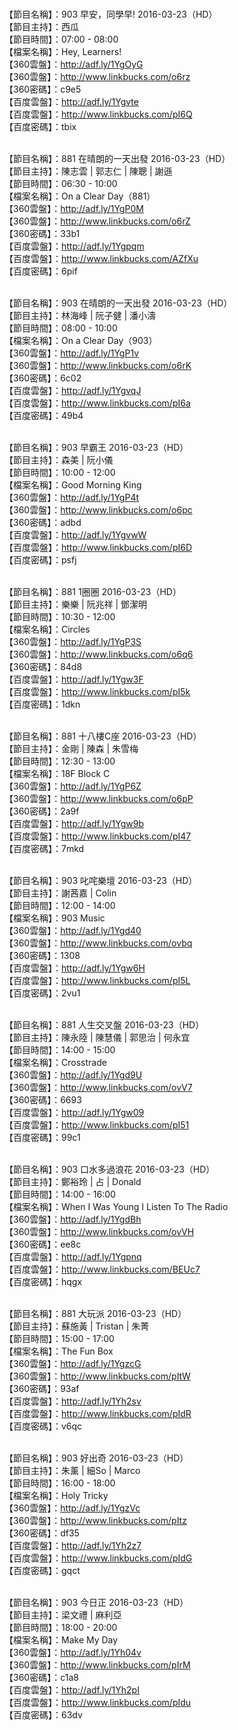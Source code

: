 <br>【節目名稱】：903 早安，同學早! 2016-03-23（HD）
<br>【節目主持】：西瓜
<br>【節目時間】：07:00 - 08:00
<br>【檔案名稱】：Hey, Learners!
<br>【360雲盤】：http://adf.ly/1YgOyG
<br>【360雲盤】：http://www.linkbucks.com/o6rz
<br>【360密碼】：c9e5
<br>【百度雲盤】：http://adf.ly/1Ygvte
<br>【百度雲盤】：http://www.linkbucks.com/pI6Q
<br>【百度密碼】：tbix

<br>【節目名稱】：881 在晴朗的一天出發 2016-03-23（HD）
<br>【節目主持】：陳志雲 | 郭志仁 | 陳聰 | 謝遜
<br>【節目時間】：06:30 - 10:00
<br>【檔案名稱】：On a Clear Day（881）
<br>【360雲盤】：http://adf.ly/1YgP0M
<br>【360雲盤】：http://www.linkbucks.com/o6rZ
<br>【360密碼】：33b1
<br>【百度雲盤】：http://adf.ly/1Ygpqm
<br>【百度雲盤】：http://www.linkbucks.com/AZfXu
<br>【百度密碼】：6pif

<br>【節目名稱】：903 在晴朗的一天出發 2016-03-23（HD）
<br>【節目主持】：林海峰 | 阮子健 | 潘小濤
<br>【節目時間】：08:00 - 10:00
<br>【檔案名稱】：On a Clear Day（903）
<br>【360雲盤】：http://adf.ly/1YgP1v
<br>【360雲盤】：http://www.linkbucks.com/o6rK
<br>【360密碼】：6c02
<br>【百度雲盤】：http://adf.ly/1YgvqJ
<br>【百度雲盤】：http://www.linkbucks.com/pI6a
<br>【百度密碼】：49b4

<br>【節目名稱】：903 早霸王 2016-03-23（HD）
<br>【節目主持】：森美 | 阮小儀
<br>【節目時間】：10:00 - 12:00
<br>【檔案名稱】：Good Morning King
<br>【360雲盤】：http://adf.ly/1YgP4t
<br>【360雲盤】：http://www.linkbucks.com/o6pc
<br>【360密碼】：adbd
<br>【百度雲盤】：http://adf.ly/1YgvwW
<br>【百度雲盤】：http://www.linkbucks.com/pI6D
<br>【百度密碼】：psfj

<br>【節目名稱】：881 1圈圈 2016-03-23（HD）
<br>【節目主持】：樂樂 | 阮兆祥 | 鄧潔明
<br>【節目時間】：10:30 - 12:00
<br>【檔案名稱】：Circles
<br>【360雲盤】：http://adf.ly/1YgP3S
<br>【360雲盤】：http://www.linkbucks.com/o6q6
<br>【360密碼】：84d8
<br>【百度雲盤】：http://adf.ly/1Ygw3F
<br>【百度雲盤】：http://www.linkbucks.com/pI5k
<br>【百度密碼】：1dkn

<br>【節目名稱】：881 十八樓C座 2016-03-23（HD）
<br>【節目主持】：金剛 | 陳森 | 朱雪梅
<br>【節目時間】：12:30 - 13:00
<br>【檔案名稱】：18F Block C
<br>【360雲盤】：http://adf.ly/1YgP6Z
<br>【360雲盤】：http://www.linkbucks.com/o6pP
<br>【360密碼】：2a9f
<br>【百度雲盤】：http://adf.ly/1Ygw9b
<br>【百度雲盤】：http://www.linkbucks.com/pI47
<br>【百度密碼】：7mkd

<br>【節目名稱】：903 叱咤樂壇 2016-03-23（HD）
<br>【節目主持】：謝茜嘉 | Colin
<br>【節目時間】：12:00 - 14:00
<br>【檔案名稱】：903 Music
<br>【360雲盤】：http://adf.ly/1Ygd40
<br>【360雲盤】：http://www.linkbucks.com/ovbq
<br>【360密碼】：1308
<br>【百度雲盤】：http://adf.ly/1Ygw6H
<br>【百度雲盤】：http://www.linkbucks.com/pI5L
<br>【百度密碼】：2vu1

<br>【節目名稱】：881 人生交叉盤 2016-03-23（HD）
<br>【節目主持】：陳永陸 | 陳慧儀 | 郭思治 | 何永宜
<br>【節目時間】：14:00 - 15:00
<br>【檔案名稱】：Crosstrade
<br>【360雲盤】：http://adf.ly/1Ygd9U
<br>【360雲盤】：http://www.linkbucks.com/ovV7
<br>【360密碼】：6693
<br>【百度雲盤】：http://adf.ly/1Ygw09
<br>【百度雲盤】：http://www.linkbucks.com/pI51
<br>【百度密碼】：99c1

<br>【節目名稱】：903 口水多過浪花 2016-03-23（HD）
<br>【節目主持】：鄭裕玲 | 占 | Donald
<br>【節目時間】：14:00 - 16:00
<br>【檔案名稱】：When I Was Young I Listen To The Radio
<br>【360雲盤】：http://adf.ly/1YgdBh
<br>【360雲盤】：http://www.linkbucks.com/ovVH
<br>【360密碼】：ee8c
<br>【百度雲盤】：http://adf.ly/1Ygpnq
<br>【百度雲盤】：http://www.linkbucks.com/BEUc7
<br>【百度密碼】：hqgx

<br>【節目名稱】：881 大玩派 2016-03-23（HD）
<br>【節目主持】：蘇施黃 | Tristan | 朱菁
<br>【節目時間】：15:00 - 17:00
<br>【檔案名稱】：The Fun Box
<br>【360雲盤】：http://adf.ly/1YgzcG
<br>【360雲盤】：http://www.linkbucks.com/pItW
<br>【360密碼】：93af
<br>【百度雲盤】：http://adf.ly/1Yh2sv
<br>【百度雲盤】：http://www.linkbucks.com/pIdR
<br>【百度密碼】：v6qc

<br>【節目名稱】：903 好出奇 2016-03-23（HD）
<br>【節目主持】：朱薰 | 細So | Marco
<br>【節目時間】：16:00 - 18:00
<br>【檔案名稱】：Holy Tricky
<br>【360雲盤】：http://adf.ly/1YgzVc
<br>【360雲盤】：http://www.linkbucks.com/pItz
<br>【360密碼】：df35
<br>【百度雲盤】：http://adf.ly/1Yh2z7
<br>【百度雲盤】：http://www.linkbucks.com/pIdG
<br>【百度密碼】：gqct

<br>【節目名稱】：903 今日正 2016-03-23（HD）
<br>【節目主持】：梁文禮 | 麻利亞
<br>【節目時間】：18:00 - 20:00
<br>【檔案名稱】：Make My Day
<br>【360雲盤】：http://adf.ly/1Yh04v
<br>【360雲盤】：http://www.linkbucks.com/pIrM
<br>【360密碼】：c1a8
<br>【百度雲盤】：http://adf.ly/1Yh2pI
<br>【百度雲盤】：http://www.linkbucks.com/pIdu
<br>【百度密碼】：63dv
